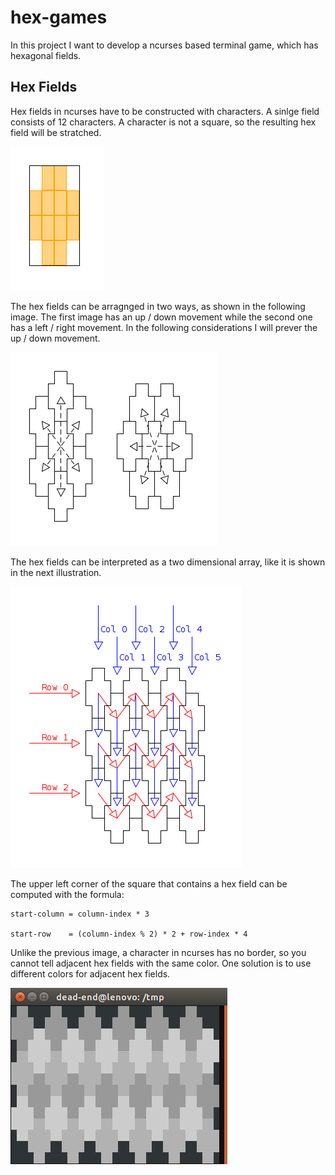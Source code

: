 # hex-games

In this project I want to develop a ncurses based terminal game, which has 
hexagonal fields.

## Hex Fields

Hex fields in ncurses have to be constructed with characters. A sinlge field 
consists of 12 characters. A character is not a square, so the resulting hex 
field will be stratched.

![Hex fields](res/hex-fields.png)

The hex fields can be arragnged in two ways, as shown in the following image. 
The first image has an up / down movement while the second one has a left / right
movement. In the following considerations I will prever the up / down movement.

![Hex fields](res/hex-field-arrangements.png)

The hex fields can be interpreted as a two dimensional array, like it is shown
in the next illustration.

![2-dim fields](res/row-col.png)

The upper left corner of the square that contains a hex field can be computed with
the formula:

```
start-column = column-index * 3

start-row    = (column-index % 2) * 2 + row-index * 4
```

Unlike the previous image, a character in ncurses has no border, so you cannot
tell adjacent hex fields with the same color. One solution is to use different
colors for adjacent hex fields.

![Hex fields with 3 colors](res/hex-fields-3-colors.png)